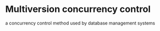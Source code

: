 # Multiversion concurrency control

a concurrency control method used by database management systems
